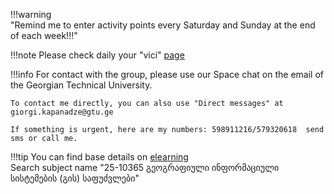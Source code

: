 !!!warning  
    "Remind me to enter activity points every Saturday and Sunday at the end of each week!!!"

!!!note
    Please check daily your "vici" [page](https://vici.gtu.ge/)

!!!info
    For contact with the group, please use our Space chat on the email of the Georgian Technical University.

    To contact me directly, you can also use "Direct messages" at giorgi.kapanadze@gtu.ge 

    If something is urgent, here are my numbers: 598911216/579320618  send sms or call me.

!!!tip
    You can find base details on [elearning](https://elearning.gtu.ge/) <br>
    Search subject name "25-10365 გეოგრაფიული ინფორმაციული სისტემების (გის) საფუძვლები" 